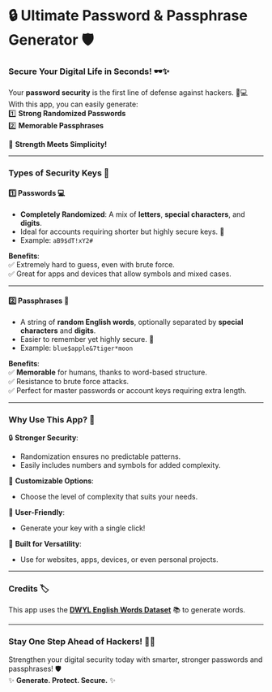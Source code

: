 # 🔒 **Ultimate Password & Passphrase Generator** 🛡️  

### **Secure Your Digital Life in Seconds!** 🕶️✨  
Your **password security** is the first line of defense against hackers. 🛑💻  
With this app, you can easily generate:  
1️⃣ **Strong Randomized Passwords**  
2️⃣ **Memorable Passphrases**  

🔑 **Strength Meets Simplicity!**  

---

### **Types of Security Keys** 🧩  

#### 1️⃣ **Passwords** 💻  
- **Completely Randomized**: A mix of **letters**, **special characters**, and **digits**.  
- Ideal for accounts requiring shorter but highly secure keys. 🔐  
- Example: `aB9$dT!xY2#`  

**Benefits**:  
✅ Extremely hard to guess, even with brute force.  
✅ Great for apps and devices that allow symbols and mixed cases.  

---

#### 2️⃣ **Passphrases** 📝  
- A string of **random English words**, optionally separated by **special characters** and **digits**.  
- Easier to remember yet highly secure. 🧠  
- Example: `blue$apple&7tiger*moon`  

**Benefits**:  
✅ **Memorable** for humans, thanks to word-based structure.  
✅  Resistance to brute force attacks.  
✅ Perfect for master passwords or account keys requiring extra length.  

---

### **Why Use This App?** 🤔  

🔒 **Stronger Security**:  
   - Randomization ensures no predictable patterns.  
   - Easily includes numbers and symbols for added complexity.  

🧠 **Customizable Options**:  
   - Choose the level of complexity that suits your needs.  

🚀 **User-Friendly**:  
   - Generate your key with a single click!  

🌟 **Built for Versatility**:  
   - Use for websites, apps, devices, or even personal projects.  

---

### **Credits** 🏷️  
This app uses the **[DWYL English Words Dataset](https://github.com/dwyl/english-words)** 📚 to generate words.  

---

### **Stay One Step Ahead of Hackers!** 🕵️‍♂️  
Strengthen your digital security today with smarter, stronger passwords and passphrases! 🛡️  
✨ **Generate. Protect. Secure.** ✨  
